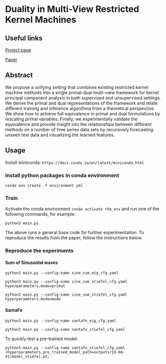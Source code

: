 # Duality in Multi-View Restricted Kernel Machines
## Useful links
[Project page](www.sonnyachten.com/dMVRKM)

[Paper](www.google.comhttps://arxiv.org/abs/2305.17251)

## Abstract
We propose a unifying setting that combines existing restricted kernel machine methods into a single primal-dual multi-view framework for kernel principal component analysis in both supervised and unsupervised settings. We derive the primal and dual representations of the framework and relate different training and inference algorithms from a theoretical perspective. We show how to achieve full equivalence in primal and dual formulations by rescaling primal variables. Finally, we experimentally validate the equivalence and provide insight into the relationships between different methods on a number of time series data sets by recursively forecasting unseen test data and visualizing the learned features.

## Usage

Install miniconda: ` https://docs.conda.io/en/latest/miniconda.html `

### Install python packages in conda environment

```
conda env create -f environment.yml
```

### Train
Activate the conda environment `conda activate rkm_env` and run one of the following commands, for example:
```
python3 main.py
```
The above runs a general base code for further experimentation. To reproduce the
results from the paper, follow the instructions below.

### Reproduce the experiments

#### Sum of Sinusoidal waves
```
python3 main.py --config-name sine_sum_eig_cfg.yaml
```

```
python3 main.py --config-name sine_sum_stiefel_cfg.yaml hyperparameters.mode=primal
```

```
python3 main.py --config-name sine_sum_stiefel_cfg.yaml hyperparameters.mode=mode
```

#### SantaFe
```
python3 main.py --config-name santafe_eig_cfg.yaml
```

```
python3 main.py --config-name santafe_stiefel_cfg.yaml
```

To quickly test a pre-trained model:
```
python3 main.py --config-name santafe_stiefel_cfg.yaml +hyperparameters.pre_trained_model_path=outputs/10-08-41/model_stiefel.pt;
```

